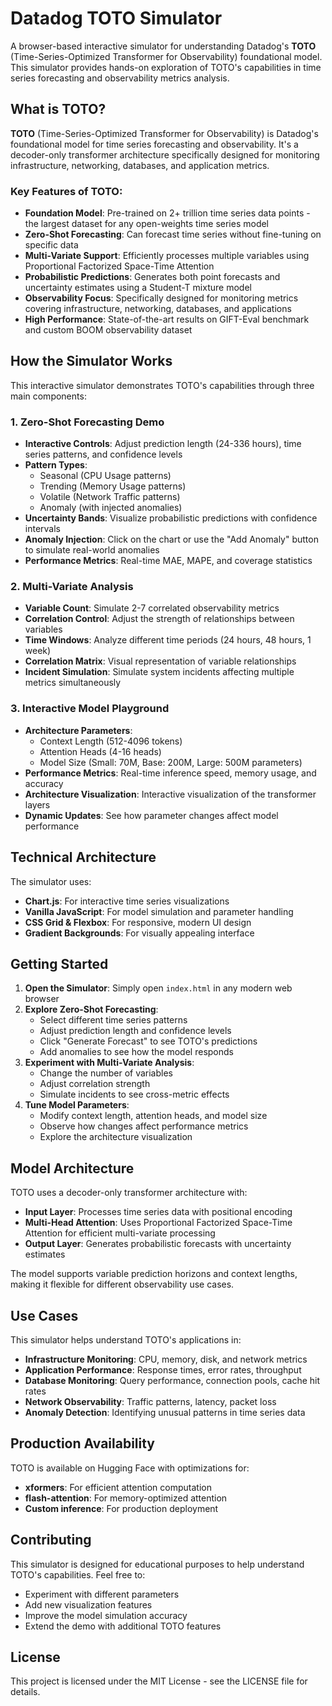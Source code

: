 # Datadog TOTO Simulator

A browser-based interactive simulator for understanding Datadog's **TOTO** (Time-Series-Optimized Transformer for Observability) foundational model. This simulator provides hands-on exploration of TOTO's capabilities in time series forecasting and observability metrics analysis.

## What is TOTO?

**TOTO** (Time-Series-Optimized Transformer for Observability) is Datadog's foundational model for time series forecasting and observability. It's a decoder-only transformer architecture specifically designed for monitoring infrastructure, networking, databases, and application metrics.

### Key Features of TOTO:

- **Foundation Model**: Pre-trained on 2+ trillion time series data points - the largest dataset for any open-weights time series model
- **Zero-Shot Forecasting**: Can forecast time series without fine-tuning on specific data
- **Multi-Variate Support**: Efficiently processes multiple variables using Proportional Factorized Space-Time Attention
- **Probabilistic Predictions**: Generates both point forecasts and uncertainty estimates using a Student-T mixture model
- **Observability Focus**: Specifically designed for monitoring metrics covering infrastructure, networking, databases, and applications
- **High Performance**: State-of-the-art results on GIFT-Eval benchmark and custom BOOM observability dataset

## How the Simulator Works

This interactive simulator demonstrates TOTO's capabilities through three main components:

### 1. Zero-Shot Forecasting Demo
- **Interactive Controls**: Adjust prediction length (24-336 hours), time series patterns, and confidence levels
- **Pattern Types**: 
  - Seasonal (CPU Usage patterns)
  - Trending (Memory Usage patterns)
  - Volatile (Network Traffic patterns)
  - Anomaly (with injected anomalies)
- **Uncertainty Bands**: Visualize probabilistic predictions with confidence intervals
- **Anomaly Injection**: Click on the chart or use the "Add Anomaly" button to simulate real-world anomalies
- **Performance Metrics**: Real-time MAE, MAPE, and coverage statistics

### 2. Multi-Variate Analysis
- **Variable Count**: Simulate 2-7 correlated observability metrics
- **Correlation Control**: Adjust the strength of relationships between variables
- **Time Windows**: Analyze different time periods (24 hours, 48 hours, 1 week)
- **Correlation Matrix**: Visual representation of variable relationships
- **Incident Simulation**: Simulate system incidents affecting multiple metrics simultaneously

### 3. Interactive Model Playground
- **Architecture Parameters**:
  - Context Length (512-4096 tokens)
  - Attention Heads (4-16 heads)
  - Model Size (Small: 70M, Base: 200M, Large: 500M parameters)
- **Performance Metrics**: Real-time inference speed, memory usage, and accuracy
- **Architecture Visualization**: Interactive visualization of the transformer layers
- **Dynamic Updates**: See how parameter changes affect model performance

## Technical Architecture

The simulator uses:
- **Chart.js**: For interactive time series visualizations
- **Vanilla JavaScript**: For model simulation and parameter handling
- **CSS Grid & Flexbox**: For responsive, modern UI design
- **Gradient Backgrounds**: For visually appealing interface

## Getting Started

1. **Open the Simulator**: Simply open `index.html` in any modern web browser
2. **Explore Zero-Shot Forecasting**: 
   - Select different time series patterns
   - Adjust prediction length and confidence levels
   - Click "Generate Forecast" to see TOTO's predictions
   - Add anomalies to see how the model responds
3. **Experiment with Multi-Variate Analysis**:
   - Change the number of variables
   - Adjust correlation strength
   - Simulate incidents to see cross-metric effects
4. **Tune Model Parameters**:
   - Modify context length, attention heads, and model size
   - Observe how changes affect performance metrics
   - Explore the architecture visualization

## Model Architecture

TOTO uses a decoder-only transformer architecture with:
- **Input Layer**: Processes time series data with positional encoding
- **Multi-Head Attention**: Uses Proportional Factorized Space-Time Attention for efficient multi-variate processing
- **Output Layer**: Generates probabilistic forecasts with uncertainty estimates

The model supports variable prediction horizons and context lengths, making it flexible for different observability use cases.

## Use Cases

This simulator helps understand TOTO's applications in:
- **Infrastructure Monitoring**: CPU, memory, disk, and network metrics
- **Application Performance**: Response times, error rates, throughput
- **Database Monitoring**: Query performance, connection pools, cache hit rates
- **Network Observability**: Traffic patterns, latency, packet loss
- **Anomaly Detection**: Identifying unusual patterns in time series data

## Production Availability

TOTO is available on Hugging Face with optimizations for:
- **xformers**: For efficient attention computation
- **flash-attention**: For memory-optimized attention
- **Custom inference**: For production deployment

## Contributing

This simulator is designed for educational purposes to help understand TOTO's capabilities. Feel free to:
- Experiment with different parameters
- Add new visualization features
- Improve the model simulation accuracy
- Extend the demo with additional TOTO features

## License

This project is licensed under the MIT License - see the LICENSE file for details.
